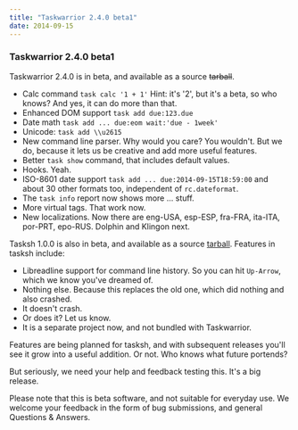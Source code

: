 ```yaml
---
title: "Taskwarrior 2.4.0 beta1"
date: 2014-09-15
---
```


### Taskwarrior 2.4.0 beta1 

Taskwarrior 2.4.0 is in beta, and available as a source ~~tarball~~.

- Calc command `task calc '1 + 1'`
  Hint: it's '2', but it's a beta, so who knows?
  And yes, it can do more than that.
- Enhanced DOM support `task add due:123.due`
- Date math `task add ... due:eom wait:'due - 1week'`
- Unicode: `task add \\u2615`
- New command line parser.
  Why would you care? You wouldn't.
  But we do, because it lets us be creative and add more useful features.
- Better `task show` command, that includes default values.
- Hooks.
  Yeah.
- ISO-8601 date support `task add ... due:2014-09-15T18:59:00` and about 30 other formats too, independent of `rc.dateformat`.
- The `task info` report now shows more ... stuff.
- More virtual tags.
  That work now.
- New localizations.
  Now there are eng-USA, esp-ESP, fra-FRA, ita-ITA, por-PRT, epo-RUS. 
  Dolphin and Klingon next.

Tasksh 1.0.0 is also in beta, and available as a source [tarball](https://github.com/GothenburgBitFactory/taskshell/releases/download/v1.0.0/tasksh-1.0.0.tar.gz).
Features in tasksh include:

- Libreadline support for command line history.
  So you can hit `Up-Arrow`, which we know you've dreamed of.
- Nothing else.
  Because this replaces the old one, which did nothing and also crashed.
- It doesn't crash. 
- Or does it? Let us know.
- It is a separate project now, and not bundled with Taskwarrior.

Features are being planned for tasksh, and with subsequent releases you'll see it grow into a useful addition.
Or not.
Who knows what future portends?

But seriously, we need your help and feedback testing this.
It's a big release.

Please note that this is beta software, and not suitable for everyday use.
We welcome your feedback in the form of bug submissions, and general Questions & Answers.
